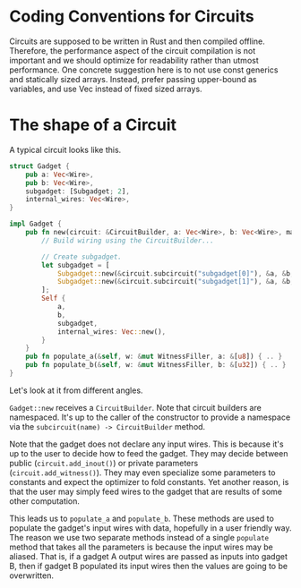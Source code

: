 # Coding Conventions for Circuits

Circuits are supposed to be written in Rust and then compiled offline. Therefore, the performance
aspect of the circuit compilation is not important and we should optimize for readability rather
than utmost performance. One concrete suggestion here is to not use const generics and statically
sized arrays. Instead, prefer passing upper-bound as variables, and use Vec<Wire> instead of
fixed sized arrays.

# The shape of a Circuit

A typical circuit looks like this.

```rust
struct Gadget {
	pub a: Vec<Wire>,
	pub b: Vec<Wire>,
	subgadget: [Subgadget; 2],
	internal_wires: Vec<Wire>,
}

impl Gadget {
	pub fn new(circuit: &CircuitBuilder, a: Vec<Wire>, b: Vec<Wire>, max_len: usize) -> Self {
		// Build wiring using the CircuitBuilder...

		// Create subgadget.
		let subgadget = [
			Subgadget::new(&circuit.subcircuit("subgadget[0]"), &a, &b, max_len),
			Subgadget::new(&circuit.subcircuit("subgadget[1]"), &a, &b, max_len)
		];
		Self {
			a,
			b,
			subgadget,
			internal_wires: Vec::new(),
		}
	}
	pub fn populate_a(&self, w: &mut WitnessFiller, a: &[u8]) { .. }
	pub fn populate_b(&self, w: &mut WitnessFiller, b: &[u32]) { .. }
}
```

Let's look at it from different angles.

`Gadget::new` receives a `CircuitBuilder`. Note that circuit builders are namespaced. It's
up to the caller of the constructor to provide a namespace via the
`subcircuit(name) -> CircuitBuilder` method.

Note that the gadget does not declare any input wires. This is because it's up to the user to
decide how to feed the gadget. They may decide between public (`circuit.add_inout()`) or private
parameters (`circuit.add_witness()`). They may even specialize some parameters to constants and
expect the optimizer to fold constants. Yet another reason, is that the user may simply feed wires
to the gadget that are results of some other computation.

This leads us to `populate_a` and `populate_b`. These methods are used to populate the gadget's
input wires with data, hopefully in a user friendly way. The reason we use two separate methods
instead of a single `populate` method that takes all the parameters is because the input wires may be
aliased. That is, if a gadget A output wires are passed as inputs into gadget B, then if gadget
B populated its input wires then the values are going to be overwritten.
